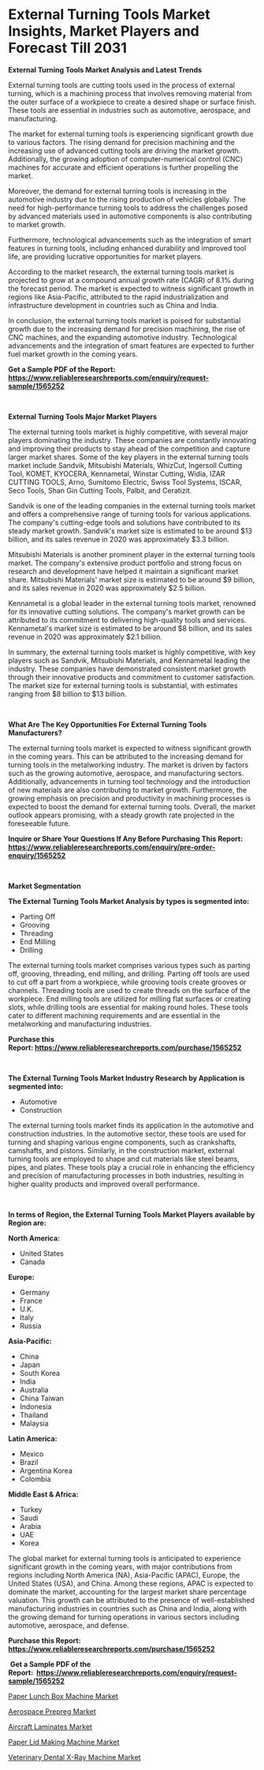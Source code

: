 <p><h1>External Turning Tools Market Insights, Market Players and Forecast Till 2031</h1></p><p><strong>External Turning Tools Market Analysis and Latest Trends</strong></p>
<p><p>External turning tools are cutting tools used in the process of external turning, which is a machining process that involves removing material from the outer surface of a workpiece to create a desired shape or surface finish. These tools are essential in industries such as automotive, aerospace, and manufacturing.</p><p>The market for external turning tools is experiencing significant growth due to various factors. The rising demand for precision machining and the increasing use of advanced cutting tools are driving the market growth. Additionally, the growing adoption of computer-numerical control (CNC) machines for accurate and efficient operations is further propelling the market.</p><p>Moreover, the demand for external turning tools is increasing in the automotive industry due to the rising production of vehicles globally. The need for high-performance turning tools to address the challenges posed by advanced materials used in automotive components is also contributing to market growth.</p><p>Furthermore, technological advancements such as the integration of smart features in turning tools, including enhanced durability and improved tool life, are providing lucrative opportunities for market players.</p><p>According to the market research, the external turning tools market is projected to grow at a compound annual growth rate (CAGR) of 8.1% during the forecast period. The market is expected to witness significant growth in regions like Asia-Pacific, attributed to the rapid industrialization and infrastructure development in countries such as China and India.</p><p>In conclusion, the external turning tools market is poised for substantial growth due to the increasing demand for precision machining, the rise of CNC machines, and the expanding automotive industry. Technological advancements and the integration of smart features are expected to further fuel market growth in the coming years.</p></p>
<p><strong>Get a Sample PDF of the Report:&nbsp; <a href="https://www.reliableresearchreports.com/enquiry/request-sample/1565252">https://www.reliableresearchreports.com/enquiry/request-sample/1565252</a></strong></p>
<p>&nbsp;</p>
<p><strong>External Turning Tools Major Market Players</strong></p>
<p><p>The external turning tools market is highly competitive, with several major players dominating the industry. These companies are constantly innovating and improving their products to stay ahead of the competition and capture larger market shares. Some of the key players in the external turning tools market include Sandvik, Mitsubishi Materials, WhizCut, Ingersoll Cutting Tool, KOMET, KYOCERA, Kennametal, Winstar Cutting, Widia, IZAR CUTTING TOOLS, Arno, Sumitomo Electric, Swiss Tool Systems, ISCAR, Seco Tools, Shan Gin Cutting Tools, Palbit, and Ceratizit.</p><p>Sandvik is one of the leading companies in the external turning tools market and offers a comprehensive range of turning tools for various applications. The company's cutting-edge tools and solutions have contributed to its steady market growth. Sandvik's market size is estimated to be around $13 billion, and its sales revenue in 2020 was approximately $3.3 billion.</p><p>Mitsubishi Materials is another prominent player in the external turning tools market. The company's extensive product portfolio and strong focus on research and development have helped it maintain a significant market share. Mitsubishi Materials' market size is estimated to be around $9 billion, and its sales revenue in 2020 was approximately $2.5 billion.</p><p>Kennametal is a global leader in the external turning tools market, renowned for its innovative cutting solutions. The company's market growth can be attributed to its commitment to delivering high-quality tools and services. Kennametal's market size is estimated to be around $8 billion, and its sales revenue in 2020 was approximately $2.1 billion.</p><p>In summary, the external turning tools market is highly competitive, with key players such as Sandvik, Mitsubishi Materials, and Kennametal leading the industry. These companies have demonstrated consistent market growth through their innovative products and commitment to customer satisfaction. The market size for external turning tools is substantial, with estimates ranging from $8 billion to $13 billion.</p></p>
<p>&nbsp;</p>
<p><strong>What Are The Key Opportunities For External Turning Tools Manufacturers?</strong></p>
<p><p>The external turning tools market is expected to witness significant growth in the coming years. This can be attributed to the increasing demand for turning tools in the metalworking industry. The market is driven by factors such as the growing automotive, aerospace, and manufacturing sectors. Additionally, advancements in turning tool technology and the introduction of new materials are also contributing to market growth. Furthermore, the growing emphasis on precision and productivity in machining processes is expected to boost the demand for external turning tools. Overall, the market outlook appears promising, with a steady growth rate projected in the foreseeable future.</p></p>
<p><strong>Inquire or Share Your Questions If Any Before Purchasing This Report: <a href="https://www.reliableresearchreports.com/enquiry/pre-order-enquiry/1565252">https://www.reliableresearchreports.com/enquiry/pre-order-enquiry/1565252</a></strong></p>
<p>&nbsp;</p>
<p><strong>Market Segmentation</strong></p>
<p><strong>The External Turning Tools Market Analysis by types is segmented into:</strong></p>
<p><ul><li>Parting Off</li><li>Grooving</li><li>Threading</li><li>End Milling</li><li>Drilling</li></ul></p>
<p><p>The external turning tools market comprises various types such as parting off, grooving, threading, end milling, and drilling. Parting off tools are used to cut off a part from a workpiece, while grooving tools create grooves or channels. Threading tools are used to create threads on the surface of the workpiece. End milling tools are utilized for milling flat surfaces or creating slots, while drilling tools are essential for making round holes. These tools cater to different machining requirements and are essential in the metalworking and manufacturing industries.</p></p>
<p><strong>Purchase this Report:&nbsp;<a href="https://www.reliableresearchreports.com/purchase/1565252">https://www.reliableresearchreports.com/purchase/1565252</a></strong></p>
<p>&nbsp;</p>
<p><strong>The External Turning Tools Market Industry Research by Application is segmented into:</strong></p>
<p><ul><li>Automotive</li><li>Construction</li></ul></p>
<p><p>The external turning tools market finds its application in the automotive and construction industries. In the automotive sector, these tools are used for turning and shaping various engine components, such as crankshafts, camshafts, and pistons. Similarly, in the construction market, external turning tools are employed to shape and cut materials like steel beams, pipes, and plates. These tools play a crucial role in enhancing the efficiency and precision of manufacturing processes in both industries, resulting in higher quality products and improved overall performance.</p></p>
<p>&nbsp;</p>
<p><strong>In terms of Region, the External Turning Tools Market Players available by Region are:</strong></p>
<p>
    <p> <strong> North America: </strong>
        <ul>
            <li>United States</li>
            <li>Canada</li>
        </ul>
        </p> 
    <p> <strong> Europe: </strong>
        <ul>
            <li>Germany</li>
            <li>France</li>
            <li>U.K.</li>
            <li>Italy</li>
            <li>Russia</li>
        </ul>
        </p> 
    <p> <strong> Asia-Pacific: </strong>
        <ul>
            <li>China</li>
            <li>Japan</li>
            <li>South Korea</li>
            <li>India</li>
            <li>Australia</li>
            <li>China Taiwan</li>
            <li>Indonesia</li>
            <li>Thailand</li>
            <li>Malaysia</li>
        </ul>
        </p> 
    <p> <strong> Latin America: </strong>
        <ul>
            <li>Mexico</li>
            <li>Brazil</li>
            <li>Argentina Korea</li>
            <li>Colombia</li>
        </ul>
        </p> 
    <p> <strong> Middle East & Africa: </strong>
        <ul>
            <li>Turkey</li>
            <li>Saudi</li>
            <li>Arabia</li>
            <li>UAE</li>
            <li>Korea</li>
        </ul>
    </p>
    </p>
<p><p>The global market for external turning tools is anticipated to experience significant growth in the coming years, with major contributions from regions including North America (NA), Asia-Pacific (APAC), Europe, the United States (USA), and China. Among these regions, APAC is expected to dominate the market, accounting for the largest market share percentage valuation. This growth can be attributed to the presence of well-established manufacturing industries in countries such as China and India, along with the growing demand for turning operations in various sectors including automotive, aerospace, and defense.</p></p>
<p><strong>Purchase this Report: <a href="https://www.reliableresearchreports.com/purchase/1565252">https://www.reliableresearchreports.com/purchase/1565252</a></strong></p>
<p>&nbsp;<strong>Get a Sample PDF of the Report:&nbsp;&nbsp;<a href="https://www.reliableresearchreports.com/enquiry/request-sample/1565252">https://www.reliableresearchreports.com/enquiry/request-sample/1565252</a></strong></p>
<p><strong></strong></p>
<p><p><a href="https://github.com/FassouRP/Market-Research-Report-List-2/blob/main/paper-lunch-box-machine-market.md">Paper Lunch Box Machine Market</a></p><p><a href="https://www.linkedin.com/pulse/aerospace-prepreg-market-size-share-global-analysis-report-2023-s7q8c/">Aerospace Prepreg Market</a></p><p><a href="https://www.linkedin.com/pulse/aircraft-laminates-market-size-share-amp-trends-analysis-report-3hvzc/">Aircraft Laminates Market</a></p><p><a href="https://github.com/ashepherd82/Market-Research-Report-List-2/blob/main/paper-lid-making-machine-market.md">Paper Lid Making Machine Market</a></p><p><a href="https://medium.com/@sharonoliver1954/decoding-veterinary-dental-x-ray-machine-market-metrics-market-share-trends-and-growth-patterns-2e5558a7965a">Veterinary Dental X-Ray Machine Market</a></p></p>